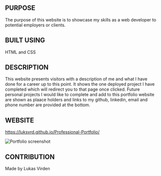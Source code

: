 ## PURPOSE
The purpose of this website is to showcase my skills as a web developer to potential employers or clients.

## BUILT USING
HTML and CSS

## DESCRIPTION
This website presents visitors with a description of me and what I have done for a career up to this point. It shows the one deployed project I have completed which will redirect you to that page once clicked. Future personal projects I would like to complete and add to this portfolio website are shown as plaace holders and links to my github, linkedin, email and phone number are provided at the bottom.

## WEBSITE

https://luksvrd.github.io/Professional-Portfolio/


![Portfolio screenshot](https://user-images.githubusercontent.com/101679972/197680504-4765e656-1720-4c4c-9aad-99f84b743245.png)



## CONTRIBUTION
Made by Lukas Virden
